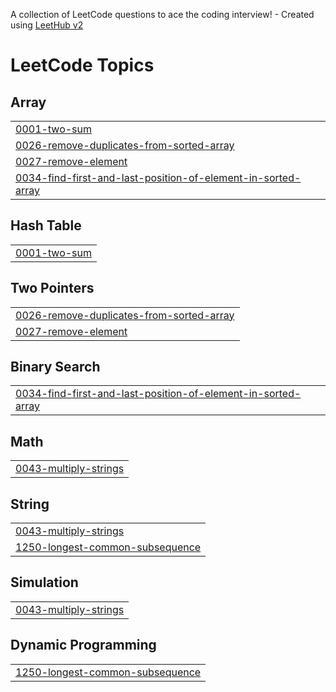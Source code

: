 A collection of LeetCode questions to ace the coding interview! - Created using [LeetHub v2](https://github.com/arunbhardwaj/LeetHub-2.0)
<!---LeetCode Topics Start-->
# LeetCode Topics
## Array
|  |
| ------- |
| [0001-two-sum](https://github.com/suggalalohith/leetcode/tree/master/0001-two-sum) |
| [0026-remove-duplicates-from-sorted-array](https://github.com/suggalalohith/leetcode/tree/master/0026-remove-duplicates-from-sorted-array) |
| [0027-remove-element](https://github.com/suggalalohith/leetcode/tree/master/0027-remove-element) |
| [0034-find-first-and-last-position-of-element-in-sorted-array](https://github.com/suggalalohith/leetcode/tree/master/0034-find-first-and-last-position-of-element-in-sorted-array) |
## Hash Table
|  |
| ------- |
| [0001-two-sum](https://github.com/suggalalohith/leetcode/tree/master/0001-two-sum) |
## Two Pointers
|  |
| ------- |
| [0026-remove-duplicates-from-sorted-array](https://github.com/suggalalohith/leetcode/tree/master/0026-remove-duplicates-from-sorted-array) |
| [0027-remove-element](https://github.com/suggalalohith/leetcode/tree/master/0027-remove-element) |
## Binary Search
|  |
| ------- |
| [0034-find-first-and-last-position-of-element-in-sorted-array](https://github.com/suggalalohith/leetcode/tree/master/0034-find-first-and-last-position-of-element-in-sorted-array) |
## Math
|  |
| ------- |
| [0043-multiply-strings](https://github.com/suggalalohith/leetcode/tree/master/0043-multiply-strings) |
## String
|  |
| ------- |
| [0043-multiply-strings](https://github.com/suggalalohith/leetcode/tree/master/0043-multiply-strings) |
| [1250-longest-common-subsequence](https://github.com/suggalalohith/leetcode/tree/master/1250-longest-common-subsequence) |
## Simulation
|  |
| ------- |
| [0043-multiply-strings](https://github.com/suggalalohith/leetcode/tree/master/0043-multiply-strings) |
## Dynamic Programming
|  |
| ------- |
| [1250-longest-common-subsequence](https://github.com/suggalalohith/leetcode/tree/master/1250-longest-common-subsequence) |
<!---LeetCode Topics End-->